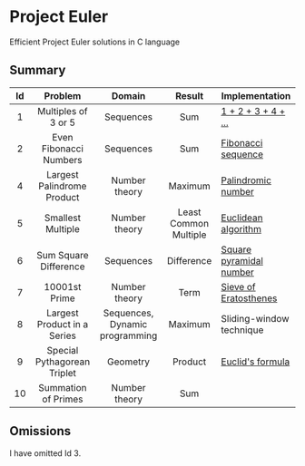 # Project Euler

Efficient Project Euler solutions in C language

## Summary

| Id  |           Problem           |             Domain             |        Result         | Implementation                                                                         |
| :-: | :-------------------------: | :----------------------------: | :-------------------: | -------------------------------------------------------------------------------------- |
|  1  |     Multiples of 3 or 5     |           Sequences            |          Sum          | [1 + 2 + 3 + 4 + ...](https://en.wikipedia.org/wiki/1_%2B_2_%2B_3_%2B_4_%2B_%E2%8B%AF) |
|  2  |   Even Fibonacci Numbers    |           Sequences            |          Sum          | [Fibonacci sequence](https://en.wikipedia.org/wiki/Fibonacci_sequence)                 |
|  4  | Largest Palindrome Product  |         Number theory          |        Maximum        | [Palindromic number](https://en.wikipedia.org/wiki/Palindromic_number)                 |
|  5  |      Smallest Multiple      |         Number theory          | Least Common Multiple | [Euclidean algorithm](https://en.wikipedia.org/wiki/Euclidean_algorithm)               |
|  6  |    Sum Square Difference    |           Sequences            |      Difference       | [Square pyramidal number](https://en.wikipedia.org/wiki/Square_pyramidal_number)       |
|  7  |        10001st Prime        |         Number theory          |         Term          | [Sieve of Eratosthenes](https://en.wikipedia.org/wiki/Sieve_of_Eratosthenes)           |
|  8  | Largest Product in a Series | Sequences, Dynamic programming |        Maximum        | Sliding-window technique                                                               |
|  9  | Special Pythagorean Triplet |            Geometry            |        Product        | [Euclid\'s formula](https://en.wikipedia.org/wiki/Pythagorean_triple)                  |
| 10  |     Summation of Primes     |         Number theory          |          Sum          |                                                                                        |

## Omissions

I have omitted Id 3.
